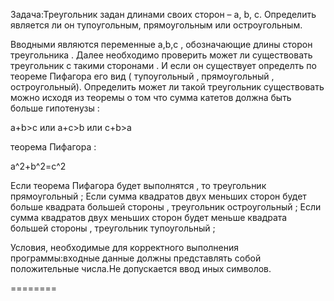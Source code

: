 Задача:Треугольник задан длинами своих сторон – a, b, c. Определить является ли он 
тупоугольным, прямоугольным или остроугольным. 

Вводными являются переменные a,b,c , обозначающие длины сторон треугольника . Далее 
необходимо проверить может ли существовать треугольник с такими сторонами . И если 
он существует определть по теореме Пифагора его вид ( тупоугольный , прямоугольный , остроугольный).
Определить может ли такой треугольник существовать можно исходя из теоремы о том что сумма катетов 
должна быть больше гипотенузы : 

a+b>c или a+c>b или c+b>a

теорема Пифагора : 

a^2+b^2=c^2

Если теорема Пифагора будет выполнятся , то треугольник прямоугольный ;
Если сумма квадратов двух меньших сторон будет больше квадрата большей стороны , треугольник остроугольный ;
Если сумма квадратов двух меньших сторон будет меньше квадрата большей стороны , треугольник тупоугольный ;

Условия, необходимые для корректного выполнения программы:входные данные должны представлять собой положительные числа.Не допускается ввод иных символов.

========
